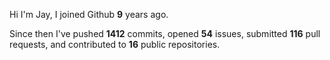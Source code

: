 Hi I'm Jay, I joined Github **9** years ago.

Since then I've pushed **1412** commits, opened **54** issues, submitted **116** pull requests, and contributed to **16** public repositories.

